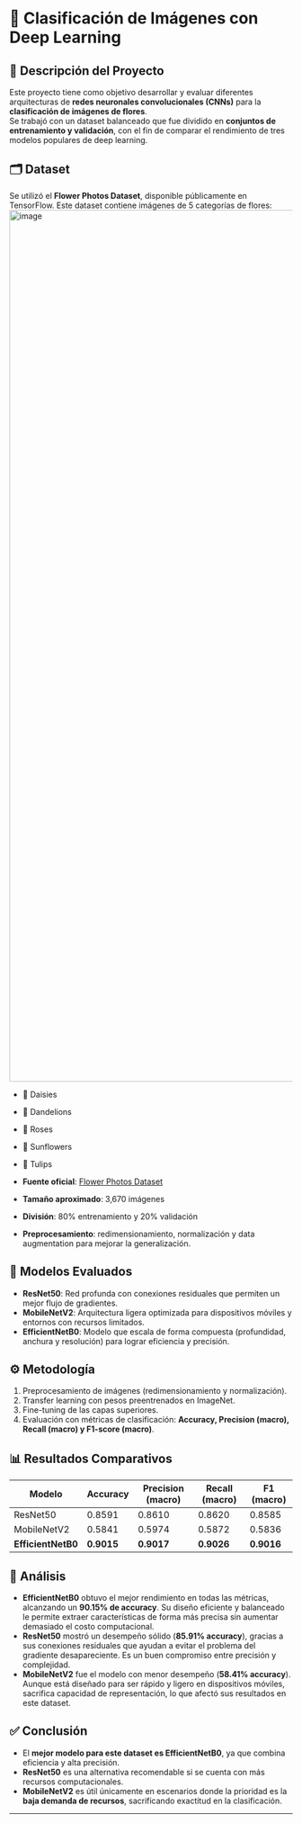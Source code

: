 # 📂 Clasificación de Imágenes con Deep Learning

## 📌 Descripción del Proyecto
Este proyecto tiene como objetivo desarrollar y evaluar diferentes arquitecturas de **redes neuronales convolucionales (CNNs)** para la **clasificación de imágenes de flores**.  
Se trabajó con un dataset balanceado que fue dividido en **conjuntos de entrenamiento y validación**, con el fin de comparar el rendimiento de tres modelos populares de deep learning.

## 🗂️ Dataset
Se utilizó el **Flower Photos Dataset**, disponible públicamente en TensorFlow. Este dataset contiene imágenes de 5 categorías de flores:  
<img width="1550" height="1550" alt="image" src="https://github.com/user-attachments/assets/e08fd39d-49ce-479b-b794-7d5bc733f385" />

- 🌸 Daisies  
- 🌼 Dandelions  
- 🌹 Roses  
- 🌻 Sunflowers  
- 🌷 Tulips  

- **Fuente oficial**: [Flower Photos Dataset](https://storage.googleapis.com/download.tensorflow.org/example_images/flower_photos.tgz)  
- **Tamaño aproximado**: 3,670 imágenes  
- **División**: 80% entrenamiento y 20% validación  
- **Preprocesamiento**: redimensionamiento, normalización y data augmentation para mejorar la generalización.  

## 🧠 Modelos Evaluados
- **ResNet50**: Red profunda con conexiones residuales que permiten un mejor flujo de gradientes.  
- **MobileNetV2**: Arquitectura ligera optimizada para dispositivos móviles y entornos con recursos limitados.  
- **EfficientNetB0**: Modelo que escala de forma compuesta (profundidad, anchura y resolución) para lograr eficiencia y precisión.  

## ⚙️ Metodología
1. Preprocesamiento de imágenes (redimensionamiento y normalización).  
2. Transfer learning con pesos preentrenados en ImageNet.  
3. Fine-tuning de las capas superiores.  
4. Evaluación con métricas de clasificación: **Accuracy, Precision (macro), Recall (macro) y F1-score (macro)**.  

## 📊 Resultados Comparativos

| Modelo        | Accuracy | Precision (macro) | Recall (macro) | F1 (macro) |
|---------------|----------|-------------------|----------------|------------|
| ResNet50      | 0.8591   | 0.8610            | 0.8620         | 0.8585     |
| MobileNetV2   | 0.5841   | 0.5974            | 0.5872         | 0.5836     |
| **EfficientNetB0** | **0.9015** | **0.9017**       | **0.9026**      | **0.9016** |

## 🔎 Análisis
- **EfficientNetB0** obtuvo el mejor rendimiento en todas las métricas, alcanzando un **90.15% de accuracy**. Su diseño eficiente y balanceado le permite extraer características de forma más precisa sin aumentar demasiado el costo computacional.  
- **ResNet50** mostró un desempeño sólido (**85.91% accuracy**), gracias a sus conexiones residuales que ayudan a evitar el problema del gradiente desapareciente. Es un buen compromiso entre precisión y complejidad.  
- **MobileNetV2** fue el modelo con menor desempeño (**58.41% accuracy**). Aunque está diseñado para ser rápido y ligero en dispositivos móviles, sacrifica capacidad de representación, lo que afectó sus resultados en este dataset.  

## ✅ Conclusión
- El **mejor modelo para este dataset es EfficientNetB0**, ya que combina eficiencia y alta precisión.  
- **ResNet50** es una alternativa recomendable si se cuenta con más recursos computacionales.  
- **MobileNetV2** es útil únicamente en escenarios donde la prioridad es la **baja demanda de recursos**, sacrificando exactitud en la clasificación.  

---
